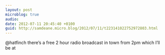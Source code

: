 ```yaml
---
layout: post
microblog: true
audio: 
date: 2012-07-11 20:45:40 +0100
guid: http://samdeane.micro.blog/2012/07/11/t223141022752972803.html
---
```

@hatfinch there’s a free 2 hour radio broadcast in town from 2pm which I’ll be at
